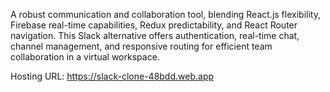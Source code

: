 A robust communication and collaboration tool, blending React.js flexibility, Firebase real-time capabilities, Redux predictability, and React Router navigation. This Slack alternative offers authentication, real-time chat, channel management, and responsive routing for efficient team collaboration in a virtual workspace.

Hosting URL: https://slack-clone-48bdd.web.app 
